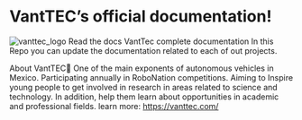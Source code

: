 # VantTEC’s official documentation!
![vanttec_logo](https://user-images.githubusercontent.com/104597078/187764758-648b5e95-bf89-4c0f-8d96-5bfab21eab58.png)
Read the docs VantTec complete documentation
In this Repo you can update the documentation related to each of out projects.

About VantTEC
One of the main exponents of autonomous vehicles in Mexico. Participating annually in RoboNation competitions. Aiming to Inspire young people to get involved in research in areas related to science and technology. In addition, help them learn about opportunities in academic and professional fields. learn more: https://vanttec.com/
